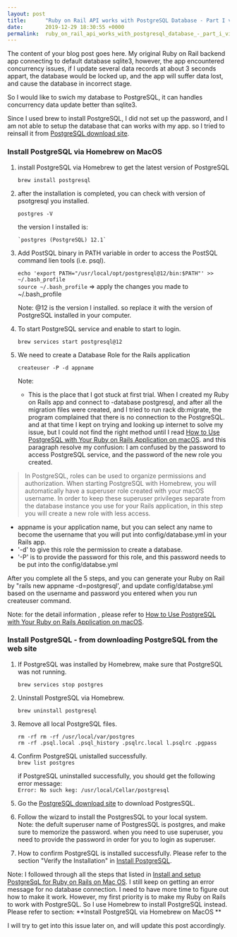 ```yaml
---
layout: post
title:      "Ruby on Rail API works with PostgreSQL Database - Part I via Homebrew"
date:       2019-12-29 18:30:55 +0000
permalink:  ruby_on_rail_api_works_with_postgresql_database_-_part_i_via_homebrew
---
```



The content of your blog post goes here.
My original Ruby on Rail backend app connecting to default database sqlite3, however, the app encountered concurrency issues, if I update several data records at about 3 seconds appart, the database would be locked up, and the app will suffer data lost, and cause the database in incorrect stage. 

So I would like to swich my database to PostgreSQL, it can handles concurrency data update better than sqlite3. 

Since I used brew to install PostgreSQL, I did not set up the password, and I am not able to setup the database that can works with my app. so I tried to reinsall it from [PostgreSQL download site](https://www.enterprisedb.com/downloads/postgres-postgresql-downloads).


### Install PostgreSQL via Homebrew on MacOS  
1. install PostgreSQL via Homebrew to get the latest version of PostgreSQL

    `brew install postgresql`  
		
2.  after the installation is completed, you can check with version of psotgresql you installed.  

    `postgres -V`  

    the version I installed is:  
		
		`postgres (PostgreSQL) 12.1`
		

3.  Add PostSQL binary in PATH variable in order to access the PostSQL command lien tools (i.e. psql).  

    `echo 'export PATH="/usr/local/opt/postgresql@12/bin:$PATH"' >> ~/.bash_profile`  
		`source ~/.bash_profile`    => apply the changes you made to ~/.bash_profile
		
    Note: @12 is the version I installed. so replace it with the version of PostgreSQL installed in your computer.  
		
4.  To start PostgreSQL service and enable to start to login.   

     `brew services start postgresql@12`  
		 
5.  We need to create a Database Role for the Rails application

     `createuser -P -d appname`  
		 
	   Note: 
    -	This is the place that I got stuck at first trial. When I created my Ruby on Rails app and connect to -database postgresql, and after all the migration files were created, and I tried to run rack db:migrate, the program complained that there is no connection to the PostgreSQL. and at that time I kept on trying and looking up internet to solve my issue, but I could not find the right method until I read  [How to Use PostgreSQL with Your Ruby on Rails Application on macOS](https://www.digitalocean.com/community/tutorials/how-to-use-postgresql-with-your-ruby-on-rails-application-on-macos).   and this paragraph resolve my confusion:  I am confused by the password to access PostgreSQL service, and the password of the new role you created. 
            
>  In PostgreSQL, roles can be used to organize permissions and authorization. When starting PostgreSQL with Homebrew, you will automatically have a superuser role created with your macOS username. In order to keep these superuser privileges separate from the database instance you use for your Rails application, in this step you will create a new role with less access.


   -   appname is your application name, but you can select any name to become the username that you will put into  config/database.yml  in your Rails app.  
   -   '-d' to give this role the permission to create a database.  
   -   '-P' is to provide the password for this role, and this password needs to be put into the config/databse.yml
  

After you complete all the 5 steps, and you can generate your Ruby on Rail by "rails new appname -d=postgresql', and update config/databse.yml based on the username and password you entered when you run createuser command.  

Note: for the detail information , please refer to [How to Use PostgreSQL with Your Ruby on Rails Application on macOS](https://www.digitalocean.com/community/tutorials/how-to-use-postgresql-with-your-ruby-on-rails-application-on-macos).












### Install PostgreSQL   - from downloading PostgreSQL from the web site

1.  If  PostgreSQL was installed by Homebrew, make sure that PostgreSQL was not running.   

    `brew services stop postgres `
    
   
2.  Uninstall PostgreSQL via Homebrew.    

    `brew uninstall postgresql`  
		
3.  Remove all local PostgreSQL files. 

     ```
     rm -rf rm -rf /usr/local/var/postgres  
     rm -rf .psql.local .psql_history .psqlrc.local l.psqlrc .pgpass
     ```  
		 
4.  Confirm PostgreSQL unistalled successfully.  
     `brew list postgres`  
		 
      if PostgreSQL uninstalled successfully, you should get the following error message:   
			`Error: No such keg: /usr/local/Cellar/postgresql`

5.  Go the [PostgreSQL download site](https://www.enterprisedb.com/downloads/postgres-postgresql-downloads) to download PostgresSQL.   

6.  Follow the wizard to install the PostgresSQL to your local system.   
    Note:  the defult  superuser name of PostgresSQL is postgres, and make sure to memorize the password. when you need to use superuser, you need to provide the password in order for you to login as superuser.

7. How to confirm PostgreSQL is installed successfully.  Please refer to the section "Verify the Installation" in [Install PostgreSQL](http://www.postgresqltutorial.com/install-postgresql/).

Note: I followed through all the steps that listed in [Install and setup PostgreSqL for Ruby on Rails on Mac OS](https://yizeng.me/2015/02/09/install-and-setup-postgresql-for-ruby-on-rails-on-mac-os/). I still keep on getting an error message for no database connection.  I need to have more time to figure out how to make it work. However, my first priority is to make my Ruby on Rails to work with PostgreSQL. So I use Homebrew to install PostgreSQL instead. Please refer to section: **Install PostgreSQL via Homebrew on MacOS **

I will try to get into this issue later on, and will update this post accordingly.






